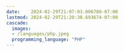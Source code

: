```yaml
---
date:    2024-02-29T21:07:03.006780-07:00
lastmod: 2024-02-29T21:20:30.693674-07:00
cascade:
  images:
  - /languages/php.jpeg
  programming_language: "PHP"
---
```

